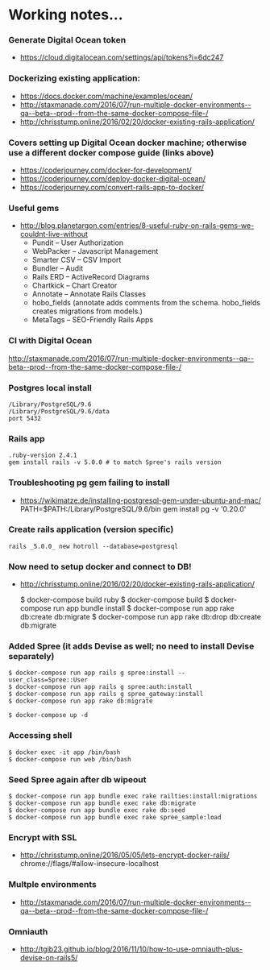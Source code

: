 # Working notes...

### Generate Digital Ocean token
- https://cloud.digitalocean.com/settings/api/tokens?i=6dc247

### Dockerizing existing application:
- https://docs.docker.com/machine/examples/ocean/
- http://staxmanade.com/2016/07/run-multiple-docker-environments--qa--beta--prod--from-the-same-docker-compose-file-/
- http://chrisstump.online/2016/02/20/docker-existing-rails-application/

### Covers setting up Digital Ocean docker machine; otherwise use a different docker compose guide (links above)
- https://coderjourney.com/docker-for-development/
- https://coderjourney.com/deploy-docker-digital-ocean/
- https://coderjourney.com/convert-rails-app-to-docker/

### Useful gems

- http://blog.planetargon.com/entries/8-useful-ruby-on-rails-gems-we-couldnt-live-without
    - Pundit – User Authorization
    - WebPacker – Javascript Management
    - Smarter CSV – CSV Import
    - Bundler – Audit
    - Rails ERD – ActiveRecord Diagrams
    - Chartkick – Chart Creator
    - Annotate – Annotate Rails Classes
    - hobo_fields (annotate adds comments from the schema. hobo_fields creates migrations from models.)
    - MetaTags – SEO-Friendly Rails Apps


### CI with Digital Ocean

http://staxmanade.com/2016/07/run-multiple-docker-environments--qa--beta--prod--from-the-same-docker-compose-file-/

### Postgres local install

    /Library/PostgreSQL/9.6
    /Library/PostgreSQL/9.6/data
    port 5432

### Rails app

    .ruby-version 2.4.1
    gem install rails -v 5.0.0 # to match Spree's rails version

### Troubleshooting pg gem failing to install

- https://wikimatze.de/installing-postgresql-gem-under-ubuntu-and-mac/
    PATH=$PATH:/Library/PostgreSQL/9.6/bin gem install pg -v '0.20.0'

### Create rails application (version specific)

    rails _5.0.0_ new hotroll --database=postgresql


### Now need to setup docker and connect to DB!
- http://chrisstump.online/2016/02/20/docker-existing-rails-application/

    $ docker-compose build ruby
    $ docker-compose build
    $ docker-compose run app bundle install
    $ docker-compose run app rake db:create db:migrate
    $ docker-compose run app rake db:drop db:create db:migrate

### Added Spree (it adds Devise as well; no need to install Devise separately)

    $ docker-compose run app rails g spree:install --user_class=Spree::User
    $ docker-compose run app rails g spree:auth:install
    $ docker-compose run app rails g spree_gateway:install
    $ docker-compose run app rake db:migrate

    $ docker-compose up -d

### Accessing shell

    $ docker exec -it app /bin/bash
    $ docker-compose run web /bin/bash

### Seed Spree again after db wipeout

    $ docker-compose run app bundle exec rake railties:install:migrations
    $ docker-compose run app bundle exec rake db:migrate
    $ docker-compose run app bundle exec rake db:seed
    $ docker-compose run app bundle exec rake spree_sample:load

### Encrypt with SSL

- http://chrisstump.online/2016/05/05/lets-encrypt-docker-rails/
chrome://flags/#allow-insecure-localhost


### Multple environments

- http://staxmanade.com/2016/07/run-multiple-docker-environments--qa--beta--prod--from-the-same-docker-compose-file-/

### Omniauth

- http://tgib23.github.io/blog/2016/11/10/how-to-use-omniauth-plus-devise-on-rails5/


